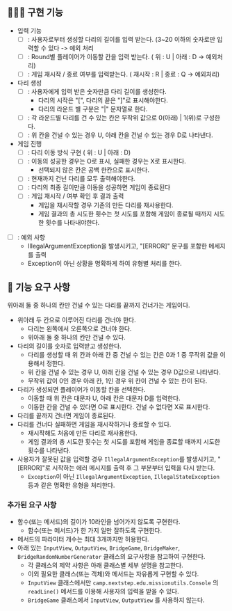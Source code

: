 ## 🧑🏻‍💻 구현 기능
- 입력 기능
    - [ ] : 사용자로부터 생성할 다리의 길이를 입력 받는다. (3~20 이하의 숫자로만 입력할 수 있다 -> 예외 처리
    - [ ] : Round별 플레이어가 이동할 칸을 입력 받는다. ( 위 : U | 아래 : D -> 예외처리)
    - [ ] : 게임 재시작 / 종료 여부를 입력받는다. ( 재시작 : R | 종료 : Q -> 예외처리)

- 다리 생성
    - [ ] : 사용자에게 입력 받은 숫자만큼 다리 길이를 생성한다.
        - 다리의 시작은 "[", 다리의 끝은 "]"로 표시해야한다.
        - 다리의 라운드 별 구분은 "|" 문자열로 한다.
    - [ ] : 각 라운드별 다리를 건 수 있는 칸은 무작위 값으로 0(아래) | 1(위)로 구성한다.
    - [ ] : 위 칸을 건널 수 있는 경우 U, 아래 칸을 건널 수 있는 경우 D로 나타낸다.

- 게임 진행
    - [ ] : 다리 이동 방식 구현 ( 위 : U | 아래 : D)
    - [ ] : 이동의 성공한 경우는 O로 표시, 실패한 경우는 X로 표시한다.
        - 선택되지 않은 칸은 공백 한칸으로 표시한다.
    - [ ] : 현재까지 건넌 다리를 모두 출력해야한다.
    - [ ] : 다리의 최종 길이만큼 이동을 성공하면 게임이 종료된다
    - [ ] : 게임 재시작 / 여부 확인 후 결과 출력
        - 게임을 재시작할 경우 기존의 만든 다리를 재사용한다.
        - 게임 결과의 총 시도한 횟수는 첫 시도를 포함해 게임이 종료될 때까지 시도한 횟수를 나타내야한다.

- [ ] : 예외 사항
    - IllegalArgumentException을 발생시키고, "[ERROR]" 문구를 포함한 메세지를 출력
    - Exception이 아닌 상황을 명확하게 하여 유형별 처리를 한다.

## 🚀 기능 요구 사항
위아래 둘 중 하나의 칸만 건널 수 있는 다리를 끝까지 건너가는 게임이다.
- 위아래 두 칸으로 이루어진 다리를 건너야 한다.
    - 다리는 왼쪽에서 오른쪽으로 건너야 한다.
    - 위아래 둘 중 하나의 칸만 건널 수 있다.
- 다리의 길이를 숫자로 입력받고 생성한다.
    - 다리를 생성할 때 위 칸과 아래 칸 중 건널 수 있는 칸은 0과 1 중 무작위 값을 이용해서 정한다.
    - 위 칸을 건널 수 있는 경우 U, 아래 칸을 건널 수 있는 경우 D값으로 나타낸다.
    - 무작위 값이 0인 경우 아래 칸, 1인 경우 위 칸이 건널 수 있는 칸이 된다.
- 다리가 생성되면 플레이어가 이동할 칸을 선택한다.
    - 이동할 때 위 칸은 대문자 U, 아래 칸은 대문자 D를 입력한다.
    - 이동한 칸을 건널 수 있다면 O로 표시한다. 건널 수 없다면 X로 표시한다.
- 다리를 끝까지 건너면 게임이 종료된다.
- 다리를 건너다 실패하면 게임을 재시작하거나 종료할 수 있다.
    - 재시작해도 처음에 만든 다리로 재사용한다.
    - 게임 결과의 총 시도한 횟수는 첫 시도를 포함해 게임을 종료할 때까지 시도한 횟수를 나타낸다.
- 사용자가 잘못된 값을 입력할 경우 `IllegalArgumentException`를 발생시키고, "[ERROR]"로 시작하는 에러 메시지를 출력 후 그 부분부터 입력을 다시 받는다.
    - `Exception`이 아닌 `IllegalArgumentException`, `IllegalStateException` 등과 같은 명확한 유형을 처리한다.

### 추가된 요구 사항

- 함수(또는 메서드)의 길이가 10라인을 넘어가지 않도록 구현한다.
    - 함수(또는 메서드)가 한 가지 일만 잘하도록 구현한다.
- 메서드의 파라미터 개수는 최대 3개까지만 허용한다.
- 아래 있는 `InputView`, `OutputView`, `BridgeGame`, `BridgeMaker`, `BridgeRandomNumberGenerator` 클래스의 요구사항을 참고하여 구현한다.
    - 각 클래스의 제약 사항은 아래 클래스별 세부 설명을 참고한다.
    - 이외 필요한 클래스(또는 객체)와 메서드는 자유롭게 구현할 수 있다.
    - `InputView` 클래스에서만 `camp.nextstep.edu.missionutils.Console` 의 `readLine()` 메서드를 이용해 사용자의 입력을 받을 수 있다.
    - `BridgeGame` 클래스에서 `InputView`, `OutputView` 를 사용하지 않는다.
